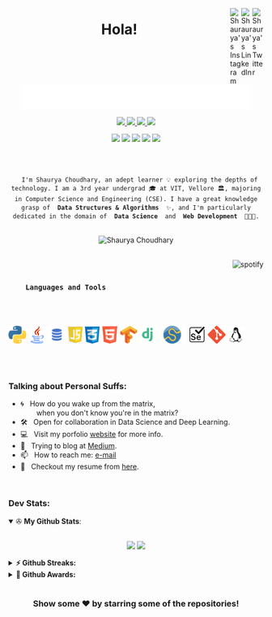 <a href="https://twitter.com/shaurya_src" target="_blank" rel="nofollow"><img align="right" alt="Shaurya's Twitter" width="22px" src="https://cdn.jsdelivr.net/npm/simple-icons@v3/icons/twitter.svg" /></a><a href="https://www.linkedin.com/in/shaurya-src/" target="_blank" rel="nofollow"><img align="right" alt="Shaurya's LinkedIn" width="22px" src="https://cdn.jsdelivr.net/npm/simple-icons@v3/icons/linkedin.svg" /></a><a href="https://www.instagram.com/shaurya_src/" target="_blank" rel="nofollow"><img align="right" alt="Shaurya's Instagram" width="22px" src="https://cdn.jsdelivr.net/npm/simple-icons@v3/icons/instagram.svg" /></a>

<h1 align="center">Hola!</h1>

<p align="center">
  <a href="https://github.com/shaurya-src" target="_blank">
    <img src="https://github.com/shaurya-src/shaurya-src/blob/main/Assets/Hello%20world.gif" width="450">
  </a>
</p>

<p align="center">
  <a href="https://www.shauryasrc.com" target="_blank">
    <img src="https://img.shields.io/badge/WWW.-shauryasrc.com-critical?style=flat-square&logo=saltstack&logoColor=white">
  </a>
  <a href="https://en.wikipedia.org/wiki/Homo_sapiens" target="_blank">
    <img src="https://img.shields.io/badge/Species-Homo_sapiens-success?style=flat-square&logo=mailchimp&logoColor=white">
  </a>
  <a href="https://en.wikipedia.org/wiki/Life" target="_blank">
    <img src="https://img.shields.io/badge/Status-Stable-success?style=flat-square&logo=gravatar&logoColor=white">
  </a>
  <a href="https://en.wikipedia.org/wiki/Computer_science" target="_blank">
    <img src="https://img.shields.io/badge/My%20jam-Computer%20Science-critical?style=flat-square&logo=electron&logoColor=white">
  </a>
</p>

<p align="center">
  <img src="https://img.shields.io/badge/Windows-10-292e33?style=flat-square&logo=microsoft&logoColor=ffffff">
  <img src="https://img.shields.io/badge/Linux-Kali-292e33?style=flat-square&logo=Arch-Linux&logoColor=ffffff">
  <img src="https://img.shields.io/badge/IDE-PyCharm-292e33?style=flat-square&logo=PyCharm&logoColor=fff">
  <img src="https://img.shields.io/badge/BROWSER-Edge-292e33?style=flat-square&logo=Microsoft-Edge">
  <img src="https://img.shields.io/badge/BROWSER-Tor-292e33?style=flat-square&logo=Tor-Project">
</p>

<br>

<p align="center">
  <code>
  I'm Shaurya Choudhary, an adept learner 💡 exploring the depths of technology. I am a 3rd year undergrad 🎓 at VIT, Vellore 🏛, majoring in Computer Science and Engineering (CSE). I have a great knowledge grasp of <strong> Data Structures & Algorithms </strong> ✨, and I'm particularly dedicated in the domain of <strong> Data Science </strong> and <strong> Web Development </strong> 👨🏻‍💻.
  </code>
</p>

<p align="center">
  <img src="https://komarev.com/ghpvc/?username=shaurya-src&style=flat-square" alt="Shaurya Choudhary" />
</p>

<br>

<a href="https://github.com/kittinan/spotify-github-profile" target="blank">
  <img align="right"
    src="https://spotify-github-profile.vercel.app/api/view?uid=214zuzj6g7ndx46cmed74tymq&cover_image=true&theme=default"
    alt="spotify" />
</a>

<h3>
  <code>
    Languages and Tools
  </code>
</h3>

<br>

<p>
  <code><img height="35" src="https://github.com/shaurya-src/shaurya-src/blob/main/Assets/python.png" alt="python"></code>
  <code><img height="35" src="https://github.com/shaurya-src/shaurya-src/blob/main/Assets/java.png" alt="java"></code>
  <code><img height="35" src="https://github.com/shaurya-src/shaurya-src/blob/main/Assets/sql.png" alt="sql"></code>
  <code><img height="35" src="https://github.com/shaurya-src/shaurya-src/blob/main/Assets/js.png" alt="js"></code>
  <code><img height="35" src="https://github.com/shaurya-src/shaurya-src/blob/main/Assets/css.png" alt="css"></code>
  <code><img height="35" src="https://github.com/shaurya-src/shaurya-src/blob/main/Assets/html.png" alt="html"></code>
  <code><img height="35" src="https://github.com/shaurya-src/shaurya-src/blob/main/Assets/Tensorflow.png" alt="Tensorflow"></code>
  <code><img height="35" src="https://github.com/shaurya-src/shaurya-src/blob/main/Assets/django.png" alt="Django"></code>
  <code><img height="35" src="https://github.com/shaurya-src/shaurya-src/blob/main/Assets/scipy.png" alt="scipy"></code>
  <code><img height="35" src="https://github.com/shaurya-src/shaurya-src/blob/main/Assets/selenium.png" alt="selenium"></code>
  <code><img height="35" src="https://github.com/shaurya-src/shaurya-src/blob/main/Assets/git.png" alt="git"></code>
  <code><img height="35" src="https://github.com/shaurya-src/shaurya-src/blob/main/Assets/linux.png" alt="linux"></code>
</p>

<br>
<br>

### Talking about Personal Suffs: 

- 🌀 &nbsp; How do you wake up from the matrix, <br> 
     &nbsp; &nbsp; &nbsp; &nbsp; when you don't know you're in the matrix?<br>
- 🛠 &nbsp; Open for collaboration in Data Science and Deep Learning. <br>
- 💻 &nbsp; Visit my porfolio [website](https://www.shauryasrc.com/) for more info. <br>
- 💬 &nbsp; Trying to blog at [Medium](https://shaurya-src.medium.com/). <br>
- 📫 &nbsp; How to reach me: [e-mail](mailto:shaurya.src@gmail.com) <br>
- 📝 &nbsp; Checkout my resume from [here](https://github.com/shaurya-src/shaurya-src/blob/main/Assets/ShauryaResume.pdf).

<br>

### Dev Stats:

<details open>
 <summary> ✇ <b>My Github Stats</b>: </summary>
<br>
<p align = "center">
  <img src = "https://github-readme-stats.vercel.app/api?username=shaurya-src&show_icons=true&theme=tokyonight&include_all_commits=true&count_private=true&line_height=27">
  <img src = "https://github-readme-stats.vercel.app/api/top-langs/?username=shaurya-src&hide=TeX,HTML,Makefile,C&theme=tokyonight&langs_count=3">
</p>
</details>

<details>	
  <summary><b>⚡ Github Streaks:</b></summary>
  <img height="200em" src="https://github-readme-streak-stats.herokuapp.com/?user=shaurya-src&hide_border=true" />
</details>

<details>	
  <summary><b>🚀 Github Awards:</b></summary>
  <img src = "https://github-profile-trophy.vercel.app/?username=shaurya-src">
</details>

#

<div align="center">

### Show some ❤️ by starring some of the repositories!

</div>
